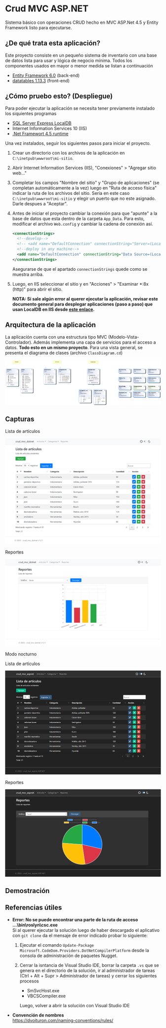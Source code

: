 # Crud MVC ASP.NET

 Sistema básico con operaciones CRUD hecho en MVC ASP.Net 4.5 y Entity Framework listo 
 para ejecutarse.

## ¿De qué trata esta aplicación?

Este proyecto consiste en un pequeño sistema de inventario con una base de datos 
lista para usar y lógica de negocio mínima. 
Todos los componentes usados en mayor o menor medida se listan a continuación

  - [Entity Framework 6.0](https://www.nuget.org/packages/EntityFramework/6.0.0) (back-end)
  - [datatables 1.13.3](https://datatables.net/) (front-end)

## ¿Cómo pruebo esto? (Despliegue)

Para poder ejecutar la aplicación se necesita tener previamente instalado los siquientes 
programas

  - [SQL Server Express LocalDB](https://learn.microsoft.com/en-us/sql/database-engine/configure-windows/sql-server-express-localdb?view=sql-server-ver16)
  - Internet Information Services 10 (IIS)
  - [.Net Framewort 4.5 runtime](https://www.microsoft.com/es-ar/download/details.aspx?id=30653)

Una vez instalados, seguir los siguientes pasos para iniciar el proyecto.

  1. Crear un directorio con los archivos de la aplicación en `C:\inetpub\wwwroot\mi-sitio`.

  2. Abrir Internet Information Services (IIS), "Conexiones" > "Agregar sitio web..."
  
  3. Completar los campos "Nombre del sitio" y "Grupo de aplicaciones" (se completan automáticamente a la vez)
  luego en "Ruta de acceso física" indicar la ruta de los archivos del sitio. Sería en
  este caso `C:\inetpub\wwwroot\mi-sitio` y elegir un puerto que no este asignado. Darle 
  despues a "Aceptar".
  
  5. Antes de iniciar el proyecto cambiar la conexión para que "apunte" a la base de datos
  que esta dentro de la carpeta `App_Data`. Para esto, modificar el archivo `Web.config`
  y cambiar la cadena de conexión así.
      ```xml
      <connectionStrings>
        <!--develop-->
        <!-- <add name="DefaultConnection" connectionString="Server=(LocalDB)\MSSQLLocalDB; Database=crud_mvc_aspnet; Trusted_Connection=True;" providerName="System.Data.SqlClient" /> -->
        <!--deploy in any machine-->
        <add name="DefaultConnection" connectionString="Data Source=(LocalDB)\MSSQLLocalDB; AttachDbFilename=|DataDirectory|\crud_mvc_aspnet.mdf; Trusted_Connection=True;" providerName="System.Data.SqlClient"/>
      </connectionStrings>

      ```
      Asegurarse de que el apartado `connectionStrings` quede como se muestra arriba.

  4. Luego, en IIS seleccionar el sitio y en "Acciones" > "Examinar \*:8x (http)" para abrir el sitio.
  
      **NOTA: Sí sale algún error al querer ejecutar la aplicación, revisar este documento 
      general para desplegar aplicaciones (paso a paso) que usan LocalDB en IIS 
      desde [este enlace](Resources/Deploy/Readme.md).**

## Arquitectura de la aplicación

La aplicación cuenta con una estructura tipo MVC (Modelo-Vista-Controlador). Además implementa 
una capa de servicios para el acceso a datos. **Todo esto en un mismo proyecto**. 
Para una vista general, se presenta el diagrama de clases (archivo `ClassDiagram.cd`)

![](Resources/Images/ClassDiagram.png)

## Capturas

Lista de artículos

<p align="center">
  <img src="Resources/Images/article-list-page.png">
</p>

Reportes

<p align="center">
  <img src="Resources/Images/report-page.png">
</p>

Modo nocturno

Lista de artículos

<p align="center">
  <img src="Resources/Images/article-list-page-dark.png">
</p>

Reportes

<p align="center">
  <img src="Resources/Images/report-page-dark.png">
</p>

## Demostración

<!-- https://user-images.githubusercontent.com/88981972/233879807-b1d2f422-6fdb-4d00-b366-6c6c44391dc6.mp4 -->
 
## Referencias útiles

* **Error: No se puede encontrar una parte de la ruta de acceso ...\bin\roslyn\csc.exe**  
    Si al querer ejecutar la solución luego de haber descargado el aplicativo con `git clone` da el mensaje de error indicado
    probar lo siguiente:
    1. Ejecutar el comando `Update-Package Microsoft.CodeDom.Providers.DotNetCompilerPlatform` desde la consola de administración de paquetes Nugget.
    2. Cerrar la isntancia de Visual Studio IDE, borrar la carpeta `.vs` que se genera en el directorio de la solución, ir al administrador de
       tareas (Ctrl + Alt + Supr > Administrador de tareas) y cerrar los siguientes procesos
       - SmSvcHost.exe
       - VBCSCompiler.exe
       
       Luego, volver a abrir la solución con Visual Studio IDE

* **Convención de nombres**  
    https://dvoituron.com/naming-conventions/rules/
